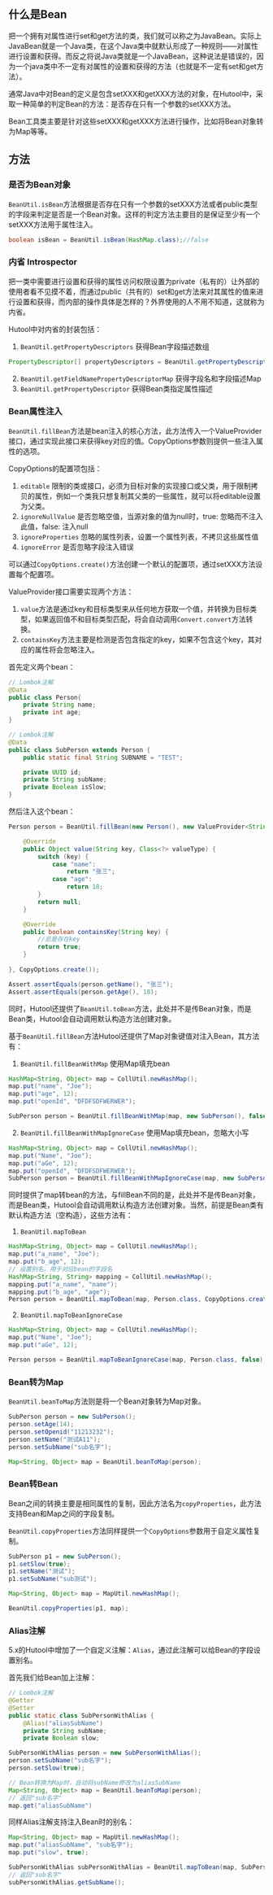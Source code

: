 ## 什么是Bean
把一个拥有对属性进行set和get方法的类，我们就可以称之为JavaBean。实际上JavaBean就是一个Java类，在这个Java类中就默认形成了一种规则——对属性进行设置和获得。而反之将说Java类就是一个JavaBean，这种说法是错误的，因为一个java类中不一定有对属性的设置和获得的方法（也就是不一定有set和get方法）。

通常Java中对Bean的定义是包含setXXX和getXXX方法的对象，在Hutool中，采取一种简单的判定Bean的方法：是否存在只有一个参数的setXXX方法。

Bean工具类主要是针对这些setXXX和getXXX方法进行操作，比如将Bean对象转为Map等等。

## 方法

### 是否为Bean对象
`BeanUtil.isBean`方法根据是否存在只有一个参数的setXXX方法或者public类型的字段来判定是否是一个Bean对象。这样的判定方法主要目的是保证至少有一个setXXX方法用于属性注入。

```java
boolean isBean = BeanUtil.isBean(HashMap.class);//false
```

### 内省 Introspector
把一类中需要进行设置和获得的属性访问权限设置为private（私有的）让外部的使用者看不见摸不着，而通过public（共有的）set和get方法来对其属性的值来进行设置和获得，而内部的操作具体是怎样的？外界使用的人不用不知道，这就称为内省。

Hutool中对内省的封装包括：

1. `BeanUtil.getPropertyDescriptors` 获得Bean字段描述数组

```java
PropertyDescriptor[] propertyDescriptors = BeanUtil.getPropertyDescriptors(SubPerson.class);
```

2. `BeanUtil.getFieldNamePropertyDescriptorMap` 获得字段名和字段描述Map
3. `BeanUtil.getPropertyDescriptor` 获得Bean类指定属性描述

### Bean属性注入
`BeanUtil.fillBean`方法是bean注入的核心方法，此方法传入一个ValueProvider接口，通过实现此接口来获得key对应的值。CopyOptions参数则提供一些注入属性的选项。

CopyOptions的配置项包括：
1. `editable` 限制的类或接口，必须为目标对象的实现接口或父类，用于限制拷贝的属性，例如一个类我只想复制其父类的一些属性，就可以将editable设置为父类。
2. `ignoreNullValue` 是否忽略空值，当源对象的值为null时，true: 忽略而不注入此值，false: 注入null
3. `ignoreProperties` 忽略的属性列表，设置一个属性列表，不拷贝这些属性值
4. `ignoreError` 是否忽略字段注入错误

可以通过`CopyOptions.create()`方法创建一个默认的配置项，通过setXXX方法设置每个配置项。

ValueProvider接口需要实现两个方法：
1. `value`方法是通过key和目标类型来从任何地方获取一个值，并转换为目标类型，如果返回值不和目标类型匹配，将会自动调用`Convert.convert`方法转换。
2. `containsKey`方法主要是检测是否包含指定的key，如果不包含这个key，其对应的属性将会忽略注入。

首先定义两个bean：

```java
// Lombok注解
@Data
public class Person{
	private String name;
	private int age;
}

// Lombok注解
@Data
public class SubPerson extends Person {
	public static final String SUBNAME = "TEST";

	private UUID id;
	private String subName;
	private Boolean isSlow;
}
```

然后注入这个bean：
```java
Person person = BeanUtil.fillBean(new Person(), new ValueProvider<String>(){

	@Override
	public Object value(String key, Class<?> valueType) {
		switch (key) {
			case "name":
				return "张三";
			case "age":
				return 18;
		}
		return null;
	}

	@Override
	public boolean containsKey(String key) {
		//总是存在key
		return true;
	}
	
}, CopyOptions.create());

Assert.assertEquals(person.getName(), "张三");
Assert.assertEquals(person.getAge(), 18);
```

同时，Hutool还提供了`BeanUtil.toBean`方法，此处并不是传Bean对象，而是Bean类，Hutool会自动调用默认构造方法创建对象。

基于`BeanUtil.fillBean`方法Hutool还提供了Map对象键值对注入Bean，其方法有：

1. `BeanUtil.fillBeanWithMap` 使用Map填充bean

```java
HashMap<String, Object> map = CollUtil.newHashMap();
map.put("name", "Joe");
map.put("age", 12);
map.put("openId", "DFDFSDFWERWER");

SubPerson person = BeanUtil.fillBeanWithMap(map, new SubPerson(), false);
```

2. `BeanUtil.fillBeanWithMapIgnoreCase` 使用Map填充bean，忽略大小写

```java
HashMap<String, Object> map = CollUtil.newHashMap();
map.put("Name", "Joe");
map.put("aGe", 12);
map.put("openId", "DFDFSDFWERWER");
SubPerson person = BeanUtil.fillBeanWithMapIgnoreCase(map, new SubPerson(), false);
```

同时提供了map转bean的方法，与fillBean不同的是，此处并不是传Bean对象，而是Bean类，Hutool会自动调用默认构造方法创建对象。当然，前提是Bean类有默认构造方法（空构造），这些方法有：

1. `BeanUtil.mapToBean`

```java
HashMap<String, Object> map = CollUtil.newHashMap();
map.put("a_name", "Joe");
map.put("b_age", 12);
// 设置别名，用于对应bean的字段名
HashMap<String, String> mapping = CollUtil.newHashMap();
mapping.put("a_name", "name");
mapping.put("b_age", "age");
Person person = BeanUtil.mapToBean(map, Person.class, CopyOptions.create().setFieldMapping(mapping));
```

2. `BeanUtil.mapToBeanIgnoreCase`

```java
HashMap<String, Object> map = CollUtil.newHashMap();
map.put("Name", "Joe");
map.put("aGe", 12);

Person person = BeanUtil.mapToBeanIgnoreCase(map, Person.class, false);
```

### Bean转为Map
`BeanUtil.beanToMap`方法则是将一个Bean对象转为Map对象。

```java
SubPerson person = new SubPerson();
person.setAge(14);
person.setOpenid("11213232");
person.setName("测试A11");
person.setSubName("sub名字");

Map<String, Object> map = BeanUtil.beanToMap(person);
```

### Bean转Bean
Bean之间的转换主要是相同属性的复制，因此方法名为`copyProperties`，此方法支持Bean和Map之间的字段复制。

`BeanUtil.copyProperties`方法同样提供一个`CopyOptions`参数用于自定义属性复制。

```java
SubPerson p1 = new SubPerson();
p1.setSlow(true);
p1.setName("测试");
p1.setSubName("sub测试");

Map<String, Object> map = MapUtil.newHashMap();

BeanUtil.copyProperties(p1, map);
```

### Alias注解

5.x的Hutool中增加了一个自定义注解：`Alias`，通过此注解可以给Bean的字段设置别名。

首先我们给Bean加上注解：

```java
// Lombok注解
@Getter
@Setter
public static class SubPersonWithAlias {
	@Alias("aliasSubName")
	private String subName;
	private Boolean slow;

```

```java
SubPersonWithAlias person = new SubPersonWithAlias();
person.setSubName("sub名字");
person.setSlow(true);

// Bean转换为Map时，自动将subName修改为aliasSubName
Map<String, Object> map = BeanUtil.beanToMap(person);
// 返回"sub名字"
map.get("aliasSubName")
```

同样Alias注解支持注入Bean时的别名：

```java
Map<String, Object> map = MapUtil.newHashMap();
map.put("aliasSubName", "sub名字");
map.put("slow", true);

SubPersonWithAlias subPersonWithAlias = BeanUtil.mapToBean(map, SubPersonWithAlias.class, false);
// 返回"sub名字"
subPersonWithAlias.getSubName();
```